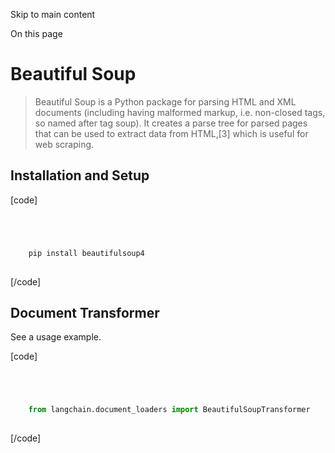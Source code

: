 

Skip to main content

On this page

# Beautiful Soup

> Beautiful Soup is a Python package for parsing HTML and XML documents (including having malformed markup, i.e. non-closed tags, so named after tag soup). It creates a parse tree for parsed pages
> that can be used to extract data from HTML,[3] which is useful for web scraping.

## Installation and Setup​

[code]
```python




    pip install beautifulsoup4  
    


```
[/code]


## Document Transformer​

See a usage example.

[code]
```python




    from langchain.document_loaders import BeautifulSoupTransformer  
    


```
[/code]


